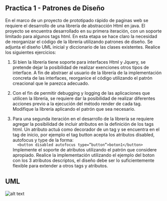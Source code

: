 Practica 1 - Patrones de Diseño
-------------------------------

En el marco de un proyecto de prototipado rápido de paginas web se requiere el desarrollo de una librería de abstracción Html en java.  El proyecto se encuentra desarrollado en su primera iteración, con un soporte limitado para algunos tags html. En esta etapa se hace claro la necesidad de reorganizar el código de la librería utilizando patrones de diseño.  Se adjunta el diseño UML inicial y diccionario de las clases existentes. Realice los siguientes ejercicios:

1) Si bien la librería tiene soporte para interfaces Html y Jquery, se pretende dejar la posibilidad de realizar exenciones otros tipos de interface.  A fin de abstraer al usuario de la librería de la implementación concreta de las interfaces, reorganice el código utilizando el patrón creacional que le parezca adecuado.

2) Con el fin de permitir debugging y logging de las aplicaciones que utilicen la librería, se requiere dar la posibilidad de realizar diferentes acciones previo a la ejecución del método render de cada tag. Modifique la librería aplicando el patrón que sea necesario.

3) Para una segunda iteración en el desarrollo de la librería se requiere agregar la posibilidad de incluir atributos en la definición de los tags html. Un atributo actuá como decorador de un tag y se encuentra en el tag de inicio, por ejemplo el tag button acepta los atributos disabled, autofocus y type de la forma:<br>
```  <button disabled autofocus type=”button”>boton1</button>```<br>
Implemente el soporte de atributos utilizando el patrón que considere apropiado. Realice la implementación utilizando el ejemplo del boton con los 3 atributos descriptos, el diseño debe ser lo suficientemente flexible para extender a otros tags y atributos.

UML
---

![alt text](https://raw.githubusercontent.com/matiasgel/LabProgLeng2014-tp1/master/uml.png "")

